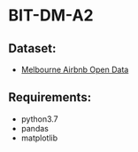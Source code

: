 # BIT-DM-A2



## Dataset:


* [Melbourne Airbnb Open Data](https://www.kaggle.com/tylerx/melbourne-airbnb-open-data)


## Requirements:


* python3.7
* pandas
* matplotlib